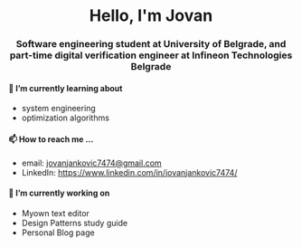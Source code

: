 <h1 align="center">Hello, I'm Jovan</h1>
<h3 align="center">Software engineering student at University of Belgrade, and part-time digital verification engineer at Infineon Technologies Belgrade</h3>

####  🌱 I’m currently learning about
- system engineering
- optimization algorithms 

#### 📫 How to reach me ...
- email: jovanjankovic7474@gmail.com
- LinkedIn: https://www.linkedin.com/in/jovanjankovic7474/


#### 🔭 I’m currently working on
- Myown text editor
- Design Patterns study guide
- Personal Blog page

